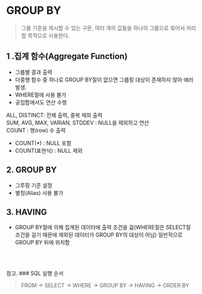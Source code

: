 
# GROUP BY
> 그룹 기준을 제시할 수 있는 구문, 여러 개의 값들을 하나의 그룹으로 묶어서 처리할 목적으로 사용한다.

## 1 .집계 함수(Aggregate Function)
- 그룹별 결과 출력
- 다중행 함수 중 하나로 GROUP BY절이 없으면 그룹핑 대상이 존재하지 않아 에러 발생.
- WHERE절에 사용 불가
- 공집합에서도 연산 수행

ALL, DISTINCT: 전체 출력, 중복 제외 출력  
SUM, AVG, MAX, VARIAN, STDDEV : NULL을 제외하고 연산  
COUNT : 행(row) 수 출력
- COUNT(*) : NULL 포함
- COUNT(표현식) : NULL 제외

## 2. GROUP BY
- 그루핑 기준 설정
- 별칭(Alias) 사용 불가

## 3. HAVING
- GROUP BY절에 의해 집계된 데이터에 출력 조건을 걺(WHERE절은 SELECT절 조건을 걸기 때문에 제외된 데이터가 GROUP BY의 대상이 아님) 일반적으로 GROUP BY 뒤에 위치함

<BR>
<BR>

참고. ### SQL 실행 순서
> FROM -> SELECT -> WHERE -> GROUP BY -> HAVING -> ORDER BY